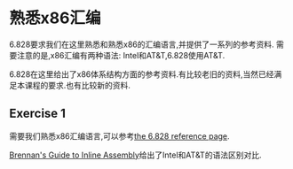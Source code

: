 # 熟悉x86汇编

6.828要求我们在这里熟悉和熟悉x86的汇编语言,并提供了一系列的参考资料.
需要注意的是,x86汇编有两种语法: Intel和AT&T,6.828使用AT&T.

6.828在这里给出了x86体系结构方面的参考资料.有比较老旧的资料,当然已经满足本课程的要求.也有比较新的资料.


## Exercise 1
需要我们熟悉x86汇编语言,可以参考[the 6.828 reference page](https://pdos.csail.mit.edu/6.828/2017/reference.html).

[Brennan's Guide to Inline Assembly](http://www.delorie.com/djgpp/doc/brennan/brennan_att_inline_djgpp.html)给出了Intel和AT&T的语法区别对比.
